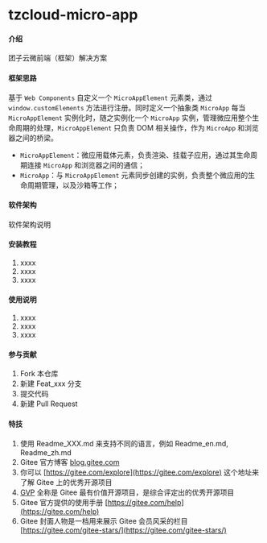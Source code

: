 # tzcloud-micro-app

#### 介绍
团子云微前端（框架）解决方案

#### 框架思路

基于 `Web Components` 自定义一个 `MicroAppElement` 元素类，通过 `window.customElements` 方法进行注册。同时定义一个抽象类 `MicroApp` 每当 `MicroAppElement` 实例化时，随之实例化一个 `MicroApp` 实例，管理微应用整个生命周期的处理，`MicroAppElement` 只负责 DOM 相关操作，作为 `MicroApp` 和浏览器之间的桥梁。

- `MicroAppElement`：微应用载体元素，负责渲染、挂载子应用，通过其生命周期连接 `MicroApp` 和浏览器之间的通信；
- `MicroApp`：与 `MicroAppElement` 元素同步创建的实例，负责整个微应用的生命周期管理，以及沙箱等工作；

#### 软件架构
软件架构说明


#### 安装教程

1.  xxxx
2.  xxxx
3.  xxxx

#### 使用说明

1.  xxxx
2.  xxxx
3.  xxxx

#### 参与贡献

1.  Fork 本仓库
2.  新建 Feat_xxx 分支
3.  提交代码
4.  新建 Pull Request


#### 特技

1.  使用 Readme\_XXX.md 来支持不同的语言，例如 Readme\_en.md, Readme\_zh.md
2.  Gitee 官方博客 [blog.gitee.com](https://blog.gitee.com)
3.  你可以 [https://gitee.com/explore](https://gitee.com/explore) 这个地址来了解 Gitee 上的优秀开源项目
4.  [GVP](https://gitee.com/gvp) 全称是 Gitee 最有价值开源项目，是综合评定出的优秀开源项目
5.  Gitee 官方提供的使用手册 [https://gitee.com/help](https://gitee.com/help)
6.  Gitee 封面人物是一档用来展示 Gitee 会员风采的栏目 [https://gitee.com/gitee-stars/](https://gitee.com/gitee-stars/)